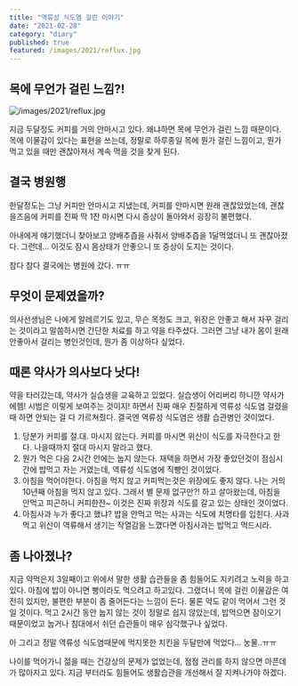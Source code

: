 ```yaml
---
title: "역류성 식도염 걸린 이야기"
date: "2021-02-28"
category: "diary"
published: true
featured: /images/2021/reflux.jpg
---
```


## 목에 무언가 걸린 느낌?!

![/images/2021/reflux.jpg](/images/2021/reflux.jpg)

지금 두달정도 커피를 거의 안마시고 있다. 왜냐하면 목에 무언가 걸린 느낌 때문이다. 목에 이물감이 있다는 표현을 쓰는데, 정말로 하루종일 목에 뭔가 걸린 느낌이고, 뭔가 먹고 있을 때만 괜찮아져서 계속 먹을 것을 찾게 된다.

## 결국 병원행

한달정도는 그냥 커피만 안마시고 지냈는데, 커피를 안마시면 원래 괜찮았었는데, 괜찮을즈음에 커피를 진짜 딱 1잔 마시면 다시 증상이 돌아와서 굉장히 불편했다.

아내에게 얘기했더니 찾아보고 양배추즙을 사줘서 양배추즙을 1달먹었더니 또 괜찮아졌다. 그런데... 이것도 잠시 몸상태가 안좋으니 또 증상이 도지는 것이다.

참다 참다 결국에는 병원에 갔다. ㅠㅠ

## 무엇이 문제였을까?

의사선생님은 나에게 알레르기도 있고, 무슨 목청도 크고, 위장은 안좋고 해서 자꾸 걸리는 것이라고 말씀하시면 간단한 치료를 하고 약을 타주셨다. 그러면 그냥 내가 몸이 원래 안좋아서 걸리는 병인것인데, 뭔가 좀 이상하다 싶었다.

## 때론 약사가 의사보다 낫다!

약을 타러갔는데, 약사가 실습생을 교육하고 있었다. 실습생이 어리버리 하니깐 약사가 에헴! 시범은 이렇게 보여주는 것이지! 하면서 진짜 매우 친절하게 역류성 식도염 걸렸을 때 하면 안되는 걸 다 가르쳐줬다. 결국엔 역류성 식도염은 생활 습관병인 것이었다.

1. 당분가 커피를 절.대. 마시지 않는다. 커피를 마시면 위산이 식도를 자극한다고 한다. 나을때까지 절대 마시지 말라고 했다.
2. 뭔가 먹은 다음 2시간 안에는 눕지 않는다. 재택을 하면서 가장 좋았던것이 점심시간에 밥먹고 자는 거였는데, 역류성 식도염에 직빵인 것이었다.
3. 아침을 먹어야한다. 아침을 먹지 않고 커피먹는것은 위장에도 좋지 않다. 나는 거의 10년째 아침을 먹지 않고 있다. 그래서 별 문제 없구만?! 하고 살아왔는데, 아침을 안먹고 피곤하니 커피한잔~ 이것은 진짜 위장과 식도를 갈고 있는 상태인 것이었다.
4. 아침사과 누가 좋다고 했냐? 밥을 안먹고 먹는 사과는 식도에 치명타를 입힌다. 사과 먹고 위산이 역류해서 생기는 작열감을 느꼈다면 아침사과는 밥먹고 먹드시라.

## 좀 나아졌나?

지금 약먹은지 3일째이고 위에서 말한 생활 습관들을 좀 힘들어도 지키려고 노력을 하고 있다. 아침에 밥이 아니면 빵이라도 먹으려고 하고있다. 그랬더니 목에 걸린 이물감은 여전히 있지만, 불편한 부분이 좀 줄어든다는 느낌이 든다. 물론 약도 같이 먹어서 그런 것일 것이다. 먹고 2시간 동안 눕지 않는 것이 정말로 쉽지 않았는데, 밥먹으면 잠이오기 때문이었고 눕거나 침대에서 쉬던 습관들이 매우 심각했구나 싶었다.

아 그리고 정말 역류성 식도염때문에 먹지못한 치킨을 두달만에 먹었다... 눙물..ㅠㅠ

나이를 먹어가니 젊을 때는 건강상의 문제가 없었는데, 점점 관리를 하지 않으면 아픈데가 많아지고 있다. 지금 부터라도 힘들어도 생활습관을 개선해서 잘 지켜나가야 하겠다.
